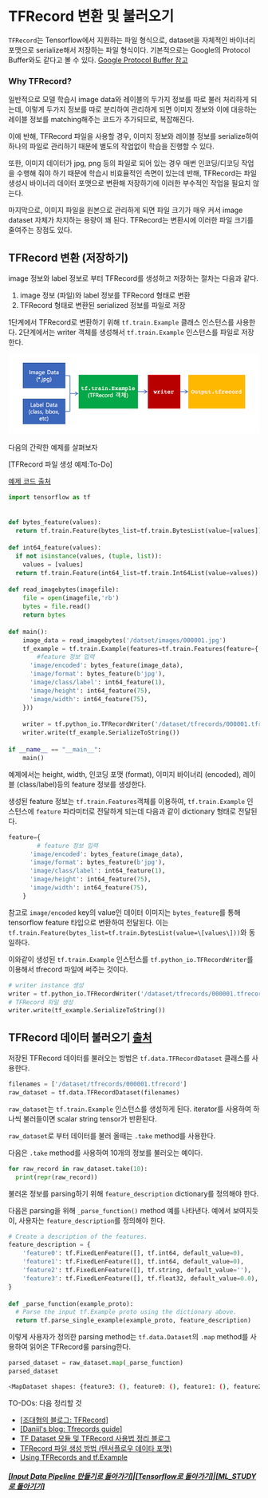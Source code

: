 # TFRecord 변환 및 불러오기

`TFRecord`는 Tensorflow에서 지원하는 파일 형식으로,
dataset을 자체적인 바이너리 포맷으로 serialize해서 저장하는 파일 형식이다.
기본적으로는 Google의 Protocol Buffer와도 같다고 볼 수 있다.
[Google Protocol Buffer 참고](http://bcho.tistory.com/1182)

### Why TFRecord?

일반적으로 모델 학습시 image data와 레이블의 두가지 정보를 따로 불러
처리하게 되는데, 이렇게 두가지 정보를 따로 분리하여 관리하게 되면 이미지 정보와
이에 대응하는 레이블 정보를 matching해주는 코드가 추가되므로, 복잡해진다.

이에 반해, TFRecord 파일을 사용할 경우, 이미지 정보와 레이블 정보를
serialize하여 하나의 파일로 관리하기 때문에 별도의 작업없이 학습을 진행할 수 있다.

또한, 이미지 데이터가 jpg, png 등의 파일로 되어 있는 경우 매번 인코딩/디코딩 작업을
수행해 줘야 하기 때문에 학습시 비효율적인 측면이 있는데 반해, TFRecord는 파일 생성시
바이너리 데이터 포맷으로 변환해 저장하기에 이러한 부수적인 작업을 필요치 않는다.

마지막으로, 이미지 파일을 원본으로 관리하게 되면 파일 크기가 매우 커서 image dataset 자체가
차지하는 용량이 꽤 된다. TFRecord는 변환시에 이러한 파일 크기를 줄여주는 장점도 있다.

## TFRecord 변환 (저장하기)

image 정보와 label 정보로 부터 TFRecord를 생성하고 저장하는 절차는 다음과 같다.

1. image 정보 (파일)와 label 정보를 TFRecord 형태로 변환
2. TFRecord 형태로 변환된 serialized 정보를 파일로 저장

1단계에서 TFRecord로 변환하기 위해 `tf.train.Example` 클래스 인스턴스를 사용한다.
2단계에서는 writer 객체를 생성해서 `tf.train.Example` 인스턴스를 파일로 저장한다.

![구성도](TFRecord_Conversion.png)

다음의 간략한 예제를 살펴보자

[TFRecord 파일 생성 예제:To-Do]

[예제 코드 출처](https://digitalbourgeois.tistory.com/50)

```python
import tensorflow as tf


def bytes_feature(values):
  return tf.train.Feature(bytes_list=tf.train.BytesList(value=[values]))

def int64_feature(values):
  if not isinstance(values, (tuple, list)):
    values = [values]
  return tf.train.Feature(int64_list=tf.train.Int64List(value=values))

def read_imagebytes(imagefile):
    file = open(imagefile,'rb')
    bytes = file.read()
    return bytes

def main():
	image_data = read_imagebytes('/datset/images/000001.jpg')
	tf_example = tf.train.Example(features=tf.train.Features(feature={
		#feature 정보 입력
      'image/encoded': bytes_feature(image_data),
      'image/format': bytes_feature(b'jpg'),
      'image/class/label': int64_feature(1),
      'image/height': int64_feature(75),
      'image/width': int64_feature(75),
	}))

	writer = tf.python_io.TFRecordWriter('/dataset/tfrecords/000001.tfrecord')
	writer.write(tf_example.SerializeToString())

if __name__ == "__main__":
    main()

```

예제에서는 height, width, 인코딩 포맷 (format), 이미지 바이너리 (encoded),
레이블 (class/label)등의 feature 정보를 생성한다.

생성된 feature 정보는 `tf.train.Features`객체를 이용하여,
`tf.train.Example` 인스턴스에 `feature` 파라미터로 전달하게 되는데 다음과 같이
dictionary 형태로 전달된다.

```python
feature={
		# feature 정보 입력
      'image/encoded': bytes_feature(image_data),
      'image/format': bytes_feature(b'jpg'),
      'image/class/label': int64_feature(1),
      'image/height': int64_feature(75),
      'image/width': int64_feature(75),
	}
```

참고로 `image/encoded` key의 value인 데이터 이미지는 `bytes_feature`를 통해
tensorflow feature 타입으로 변환하여 전달된다. 이는 `tf.train.Feature(bytes_list=tf.train.BytesList(value=\[values\]))`와 동일하다.

이와같이 생성된 `tf.train.Example` 인스턴스를 `tf.python_io.TFRecordWriter`를 이용해서
tfrecord 파일에 써주는 것이다.

```python
# writer instance 생성
writer = tf.python_io.TFRecordWriter('/dataset/tfrecords/000001.tfrecord')
# TFRecord 파일 생성
writer.write(tf_example.SerializeToString())
```

## TFRecord 데이터 불러오기 [출처](https://www.tensorflow.org/tutorials/load_data/tf_records#reading_a_tfrecord_file)

저장된 TFRecord 데이터를 불러오는 방법은 `tf.data.TFRecordDataset` 클래스를 사용한다.

```python
filenames = ['/dataset/tfrecords/000001.tfrecord']
raw_dataset = tf.data.TFRecordDataset(filenames)
```

`raw_dataset`는 `tf.train.Example` 인스턴스를 생성하게 된다.
iterator를 사용하여 하나씩 불러들이면 scalar string tensor가 반환된다.

`raw_dataset`로 부터 데이터를 불러 올때는 `.take` method를 사용한다.

다음은 `.take` method를 사용하여 10개의 정보를 불러오는 예이다.

```python
for raw_record in raw_dataset.take(10):
  print(repr(raw_record))
```

불러온 정보를 parsing하기 위해 `feature_description` dictionary를 정의해야 한다.

다음은 parsing을 위해 `_parse_function()` method 예를 나타낸다. 예에서 보여지듯이,
사용자는 `feature_description`를 정의해야 한다.

```python
# Create a description of the features.
feature_description = {
    'feature0': tf.FixedLenFeature([], tf.int64, default_value=0),
    'feature1': tf.FixedLenFeature([], tf.int64, default_value=0),
    'feature2': tf.FixedLenFeature([], tf.string, default_value=''),
    'feature3': tf.FixedLenFeature([], tf.float32, default_value=0.0),
}

def _parse_function(example_proto):
  # Parse the input tf.Example proto using the dictionary above.
  return tf.parse_single_example(example_proto, feature_description)
```

이렇게 사용자가 정의한 parsing method는 `tf.data.Dataset`의
`.map` method를 사용하여 읽어온 TFRecord룰 parsing한다.

```python
parsed_dataset = raw_dataset.map(_parse_function)
parsed_dataset
```

```bash
<MapDataset shapes: {feature3: (), feature0: (), feature1: (), feature2: ()}, types: {feature3: tf.float32, feature0: tf.int64, feature1: tf.int64, feature2: tf.string}>
```

TO-DOs:
다음 정리할 것

- [[조대협의 블로그: TFRecord]](https://bcho.tistory.com/1190)
- [[Daniil's blog: Tfrecords guide]](http://warmspringwinds.github.io/tensorflow/tf-slim/2016/12/21/tfrecords-guide/)
- [TF Dataset 모듈 및 TFRecord 사용법 정리 블로그](https://hcnoh.github.io/2018-11-05-tensorflow-data-module)
- [TFRecord 파일 생성 방법 (텐서플로우 데이타 포맷)](https://digitalbourgeois.tistory.com/50)
- [Using TFRecords and tf.Example](https://www.tensorflow.org/tutorials/load_data/tf_records)

##### [[Input Data Pipeline 만들기로 돌아가기]](data_pipeline.md)|[[Tensorflow로 돌아가기]](https://github.com/elemag1414/ML_STUDY/tree/master/Tensorflow)|[[ML_STUDY로 돌아기기]](https://github.com/elemag1414/ML_STUDY)
